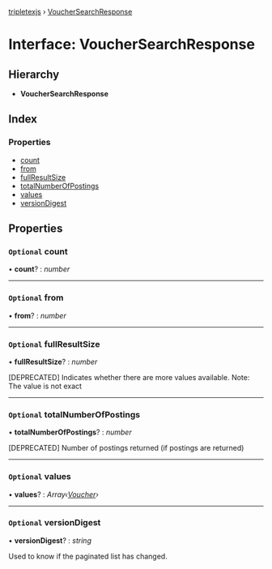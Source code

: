 [tripletexjs](../README.md) › [VoucherSearchResponse](vouchersearchresponse.md)

# Interface: VoucherSearchResponse

## Hierarchy

* **VoucherSearchResponse**

## Index

### Properties

* [count](vouchersearchresponse.md#optional-count)
* [from](vouchersearchresponse.md#optional-from)
* [fullResultSize](vouchersearchresponse.md#optional-fullresultsize)
* [totalNumberOfPostings](vouchersearchresponse.md#optional-totalnumberofpostings)
* [values](vouchersearchresponse.md#optional-values)
* [versionDigest](vouchersearchresponse.md#optional-versiondigest)

## Properties

### `Optional` count

• **count**? : *number*

___

### `Optional` from

• **from**? : *number*

___

### `Optional` fullResultSize

• **fullResultSize**? : *number*

[DEPRECATED] Indicates whether there are more values available. Note: The value is not exact

___

### `Optional` totalNumberOfPostings

• **totalNumberOfPostings**? : *number*

[DEPRECATED] Number of postings returned (if postings are returned)

___

### `Optional` values

• **values**? : *Array‹[Voucher](voucher.md)›*

___

### `Optional` versionDigest

• **versionDigest**? : *string*

Used to know if the paginated list has changed.
